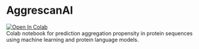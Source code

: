 # AggrescanAI
[![Open In Colab](https://colab.research.google.com/assets/colab-badge.svg)](https://colab.research.google.com/github/alvaro-2/aggrescanai/blob/main/aggrescanai.ipynb)  
Colab notebook for prediction aggregation propensity in protein sequences using machine learning and protein language models.